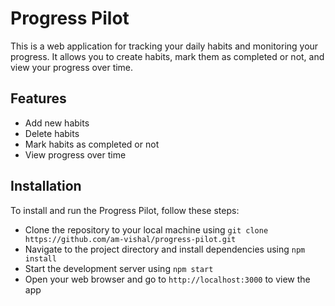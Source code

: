 # Progress Pilot

This is a web application for tracking your daily habits and monitoring your progress. It allows you to create habits, mark them as completed or not, and view your progress over time.

## Features

- Add new habits
- Delete habits
- Mark habits as completed or not
- View progress over time

## Installation

To install and run the Progress Pilot, follow these steps:

- Clone the repository to your local machine using `git clone https://github.com/am-vishal/progress-pilot.git`
- Navigate to the project directory and install dependencies using `npm install`
- Start the development server using `npm start`
- Open your web browser and go to `http://localhost:3000` to view the app
